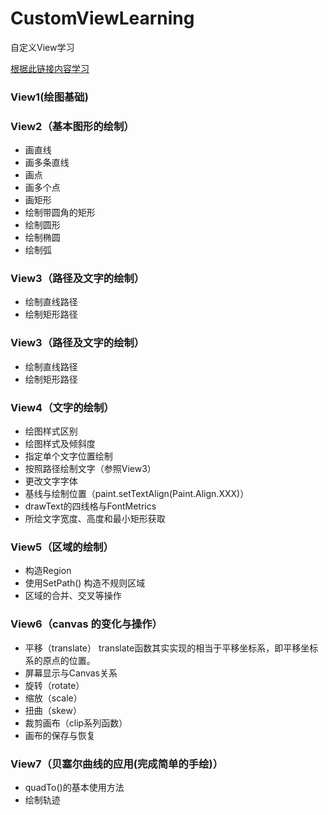 # CustomViewLearning
自定义View学习

[根据此链接内容学习](http://blog.csdn.net/harvic880925/article/details/50995268)

### View1(绘图基础) ###

### View2（基本图形的绘制） ###
- 画直线
- 画多条直线
- 画点
- 画多个点
- 画矩形
- 绘制带圆角的矩形
- 绘制圆形
- 绘制椭圆
- 绘制弧

### View3（路径及文字的绘制） ###
- 绘制直线路径
- 绘制矩形路径

### View3（路径及文字的绘制） ###
- 绘制直线路径
- 绘制矩形路径

### View4（文字的绘制） ###
- 绘图样式区别
- 绘图样式及倾斜度
- 指定单个文字位置绘制
- 按照路径绘制文字（参照View3）
- 更改文字字体
- 基线与绘制位置（paint.setTextAlign(Paint.Align.XXX)）
- drawText的四线格与FontMetrics
- 所绘文字宽度、高度和最小矩形获取

### View5（区域的绘制） ###
- 构造Region
- 使用SetPath() 构造不规则区域
- 区域的合并、交叉等操作

### View6（canvas 的变化与操作） ###
- 平移（translate） translate函数其实实现的相当于平移坐标系，即平移坐标系的原点的位置。
- 屏幕显示与Canvas关系
- 旋转（rotate）
- 缩放（scale）
- 扭曲（skew）
- 裁剪画布（clip系列函数）
- 画布的保存与恢复

### View7（贝塞尔曲线的应用(完成简单的手绘)） ###
- quadTo()的基本使用方法
- 绘制轨迹